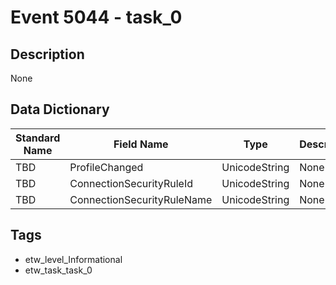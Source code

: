 # Event 5044 - task_0

## Description
None

## Data Dictionary
|Standard Name|Field Name|Type|Description|Sample Value|
|---|---|---|---|---|
|TBD|ProfileChanged|UnicodeString|None|`None`|
|TBD|ConnectionSecurityRuleId|UnicodeString|None|`None`|
|TBD|ConnectionSecurityRuleName|UnicodeString|None|`None`|

## Tags
* etw_level_Informational
* etw_task_task_0